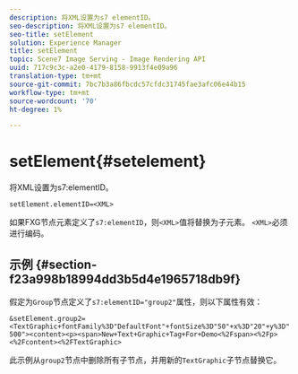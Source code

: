 ```yaml
---
description: 将XML设置为s7 elementID。
seo-description: 将XML设置为s7 elementID。
seo-title: setElement
solution: Experience Manager
title: setElement
topic: Scene7 Image Serving - Image Rendering API
uuid: 717c9c3c-a2e0-4179-8158-9913f4e09a96
translation-type: tm+mt
source-git-commit: 7bc7b3a86fbcdc57cfdc31745fae3afc06e44b15
workflow-type: tm+mt
source-wordcount: '70'
ht-degree: 1%

---
```



# setElement{#setelement}

将XML设置为s7:elementID。

`setElement.elementID=<XML>`

如果FXG节点元素定义了`s7:elementID`，则`<XML>`值将替换为子元素。 `<XML>`必须进行编码。

## 示例 {#section-f23a998b18994dd3b5d4e1965718db9f}

假定为`Group`节点定义了`s7:elementID="group2"`属性，则以下属性有效：

`&setElement.group2=<TextGraphic+fontFamily%3D"DefaultFont"+fontSize%3D"50"+x%3D"20"+y%3D"500"><content><p><span>New+Text+Graphic+Tag+For+Demo<%2Fspan><%2Fp><%2Fcontent><%2FTextGraphic>`

此示例从`group2`节点中删除所有子节点，并用新的`TextGraphic`子节点替换它。
